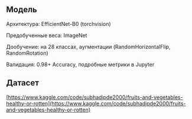## Модель

Архитектура: EfficientNet-B0 (torchvision)

Предобученные веса: ImageNet

Дообучение: на 28 классах, аугментации (RandomHorizontalFlip, RandomRotation)

Валидация: 0.98+ Accuracy, подробные метрики в Jupyter


## Датасет
[https://www.kaggle.com/code/subhadipde2000/fruits-and-vegetables-healthy-or-rotten](https://www.kaggle.com/code/subhadipde2000/fruits-and-vegetables-healthy-or-rotten)